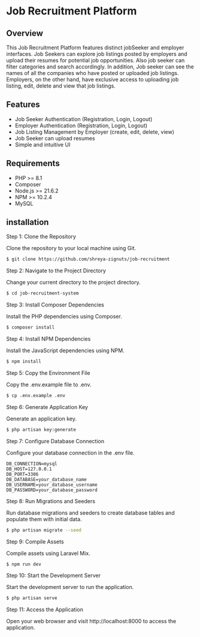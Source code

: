 # **Job Recruitment Platform**

## Overview
This Job Recruitment Platform features distinct jobSeeker and employer interfaces. Job Seekers can explore job listings posted by employers and upload their resumes for potential job opportunities. Also job seeker can filter categories and search accordingly. In addition, Job seeker can see the names of all the companies who have posted or uploaded job listings. Employers, on the other hand, have exclusive access to uploading job listing, edit, delete and view that job listings.

## Features
- Job Seeker Authentication (Registration, Login, Logout)
- Employer Authentication (Registration, Login, Logout)
- Job Listing Management by Employer (create, edit, delete, view)
- Job Seeker can upload resumes
- Simple and intuitive UI

## Requirements
- PHP >= 8.1
- Composer
- Node.js >= 21.6.2
- NPM >= 10.2.4
- MySQL

## installation

Step 1: Clone the Repository

Clone the repository to your local machine using Git.
```bash
$ git clone https://github.com/shreya-zignuts/job-recruitment
```

Step 2: Navigate to the Project Directory

Change your current directory to the project directory.
```bash
$ cd job-recruitment-system
```

Step 3: Install Composer Dependencies

Install the PHP dependencies using Composer.
```bash
$ composer install
```

Step 4: Install NPM Dependencies

Install the JavaScript dependencies using NPM.
```bash
$ npm install
```

Step 5: Copy the Environment File

Copy the .env.example file to .env.
```bash
$ cp .env.example .env
```

Step 6: Generate Application Key

Generate an application key.
```bash
$ php artisan key:generate
```

Step 7: Configure Database Connection

Configure your database connection in the .env file.
```make
DB_CONNECTION=mysql
DB_HOST=127.0.0.1
DB_PORT=3306
DB_DATABASE=your_database_name
DB_USERNAME=your_database_username
DB_PASSWORD=your_database_password
```

Step 8: Run Migrations and Seeders

Run database migrations and seeders to create database tables and populate them with initial data.
```bash
$ php artisan migrate --seed
```

Step 9: Compile Assets

Compile assets using Laravel Mix.
```bash
$ npm run dev
```

Step 10: Start the Development Server

Start the development server to run the application.
```bash
$ php artisan serve
```

Step 11: Access the Application

Open your web browser and visit http://localhost:8000 to access the application.
